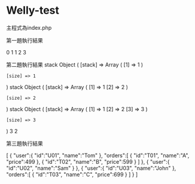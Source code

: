 # Welly-test

主程式為index.php

第一題執行結果

0
1
1
2
3

第二題執行結果
stack Object
(
    [stack] => Array
        (
            [1] => 1
        )

    [size] => 1
)
stack Object
(
    [stack] => Array
        (
            [1] => 1
            [2] => 2
        )

    [size] => 2
)
stack Object
(
    [stack] => Array
        (
            [1] => 1
            [2] => 2
            [3] => 3
        )

    [size] => 3
)
3
2

第三題執行結果

[
   {
      "user":{
         "id":"U01",
         "name":"Tom"
      },
      "orders":[
         {
            "id":"T01",
            "name":"A",
            "price":499
         },
         {
            "id":"T02",
            "name":"B",
            "price":599
         }
      ]
   },
   {
      "user":{
         "id":"U02",
         "name":"Sam"
      }
   },
   {
      "user":{
         "id":"U03",
         "name":"John"
      },
      "orders":[
         {
            "id":"T03",
            "name":"C",
            "price":699
         }
      ]
   }
]

